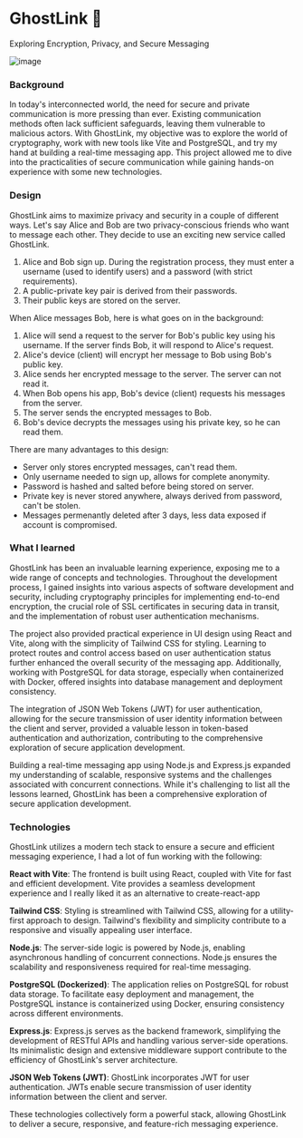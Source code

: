 # GhostLink 👻
Exploring Encryption, Privacy, and Secure Messaging

![image](https://github.com/skhan943/ghost-link/assets/72502583/243dfa69-adfc-4661-b2ff-2a50eab33721)

### Background
In today's interconnected world, the need for secure and private communication is more pressing than ever. Existing communication methods often lack sufficient safeguards, leaving them vulnerable to malicious actors. With GhostLink, my objective was to explore the world of cryptography, work with new tools like Vite and PostgreSQL, and try my hand at building a real-time messaging app. This project allowed me to dive into the practicalities of secure communication while gaining hands-on experience with some new technologies.

### Design
GhostLink aims to maximize privacy and security in a couple of different ways. Let's say Alice and Bob are two privacy-conscious friends who want to message each other. They decide to use an exciting new service called GhostLink.
1. Alice and Bob sign up. During the registration process, they must enter a username (used to identify users) and a password (with strict requirements).
2. A public-private key pair is derived from their passwords.
3. Their public keys are stored on the server.

When Alice messages Bob, here is what goes on in the background:
1. Alice will send a request to the server for Bob's public key using his username. If the server finds Bob, it will respond to Alice's request.
2. Alice's device (client) will encrypt her message to Bob using Bob's public key.
3. Alice sends her encrypted message to the server. The server can not read it.
4. When Bob opens his app, Bob's device (client) requests his messages from the server.
5. The server sends the encrypted messages to Bob.
6. Bob's device decrypts the messages using his private key, so he can read them.

There are many advantages to this design:
- Server only stores encrypted messages, can't read them.
- Only username needed to sign up, allows for complete anonymity.
- Password is hashed and salted before being stored on server.
- Private key is never stored anywhere, always derived from password, can't be stolen.
- Messages permenantly deleted after 3 days, less data exposed if account is compromised.

### What I learned
GhostLink has been an invaluable learning experience, exposing me to a wide range of concepts and technologies. Throughout the development process, I gained insights into various aspects of software development and security, including cryptography principles for implementing end-to-end encryption, the crucial role of SSL certificates in securing data in transit, and the implementation of robust user authentication mechanisms. 

The project also provided practical experience in UI design using React and Vite, along with the simplicity of Tailwind CSS for styling. Learning to protect routes and control access based on user authentication status further enhanced the overall security of the messaging app. Additionally, working with PostgreSQL for data storage, especially when containerized with Docker, offered insights into database management and deployment consistency.

The integration of JSON Web Tokens (JWT) for user authentication, allowing for the secure transmission of user identity information between the client and server, provided a valuable lesson in token-based authentication and authorization, contributing to the comprehensive exploration of secure application development.

Building a real-time messaging app using Node.js and Express.js expanded my understanding of scalable, responsive systems and the challenges associated with concurrent connections. While it's challenging to list all the lessons learned, GhostLink has been a comprehensive exploration of secure application development.

### Technologies
GhostLink utilizes a modern tech stack to ensure a secure and efficient messaging experience, I had a lot of fun working with the following:

**React with Vite**: The frontend is built using React, coupled with Vite for fast and efficient development. Vite provides a seamless development experience and I really liked it as an alternative to create-react-app

**Tailwind CSS**: Styling is streamlined with Tailwind CSS, allowing for a utility-first approach to design. Tailwind's flexibility and simplicity contribute to a responsive and visually appealing user interface.

**Node.js**: The server-side logic is powered by Node.js, enabling asynchronous handling of concurrent connections. Node.js ensures the scalability and responsiveness required for real-time messaging.

**PostgreSQL (Dockerized)**: The application relies on PostgreSQL for robust data storage. To facilitate easy deployment and management, the PostgreSQL instance is containerized using Docker, ensuring consistency across different environments.

**Express.js**: Express.js serves as the backend framework, simplifying the development of RESTful APIs and handling various server-side operations. Its minimalistic design and extensive middleware support contribute to the efficiency of GhostLink's server architecture.

**JSON Web Tokens (JWT)**: GhostLink incorporates JWT for user authentication. JWTs enable secure transmission of user identity information between the client and server.

These technologies collectively form a powerful stack, allowing GhostLink to deliver a secure, responsive, and feature-rich messaging experience.
